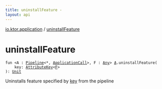 ```yaml
---
title: uninstallFeature - 
layout: api
---
```


<div class='api-docs-breadcrumbs'><a href="index.html">io.ktor.application</a> / <a href="./uninstall-feature.html">uninstallFeature</a></div>

# uninstallFeature

<div class="signature"><code><span class="keyword">fun </span><span class="symbol">&lt;</span><span class="identifier">A</span>&nbsp;<span class="symbol">:</span>&nbsp;<a href="../io.ktor.util.pipeline/-pipeline/index.html"><span class="identifier">Pipeline</span></a><span class="symbol">&lt;</span><span class="identifier">*</span><span class="symbol">,</span>&nbsp;<a href="-application-call/index.html"><span class="identifier">ApplicationCall</span></a><span class="symbol">&gt;</span><span class="symbol">, </span><span class="identifier">F</span>&nbsp;<span class="symbol">:</span>&nbsp;<a href="https://kotlinlang.org/api/latest/jvm/stdlib/kotlin/-any/index.html"><span class="identifier">Any</span></a><span class="symbol">&gt;</span> <a href="uninstall-feature.html#A"><span class="identifier">A</span></a><span class="symbol">.</span><span class="identifier">uninstallFeature</span><span class="symbol">(</span><br/>&nbsp;&nbsp;&nbsp;&nbsp;<span class="parameterName" id="io.ktor.application$uninstallFeature(io.ktor.application.uninstallFeature.A, io.ktor.util.AttributeKey((io.ktor.application.uninstallFeature.F)))/key">key</span><span class="symbol">:</span>&nbsp;<a href="../io.ktor.util/-attribute-key/index.html"><span class="identifier">AttributeKey</span></a><span class="symbol">&lt;</span><a href="uninstall-feature.html#F"><span class="identifier">F</span></a><span class="symbol">&gt;</span><br/><span class="symbol">)</span><span class="symbol">: </span><a href="https://kotlinlang.org/api/latest/jvm/stdlib/kotlin/-unit/index.html"><span class="identifier">Unit</span></a></code></div>

Uninstalls feature specified by <a href="uninstall-feature.html#io.ktor.application$uninstallFeature(io.ktor.application.uninstallFeature.A, io.ktor.util.AttributeKey((io.ktor.application.uninstallFeature.F)))/key">key</a> from the pipeline

